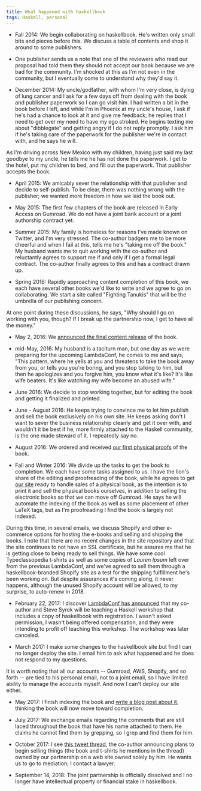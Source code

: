 ```yaml
---
title: What happened with haskellbook
tags: Haskell, personal
---
```


* Fall 2014: We begin collaborating on haskellbook. He's written only small bits and pieces before this. We discuss a table of contents and shop it around to some publishers.

* One publisher sends us a note that one of the reviewers who read our proposal had told them they should not accept our book because we are bad for the community. I'm shocked at this as I'm not even in the community, but I eventually come to understand why they'd say it.

* December 2014: My uncle/godfather, with whom I'm very close, is dying of lung cancer and I ask for a few days off from dealing with the book and publisher paperwork so I can go visit him. I had written a bit in the book before I left, and while I'm in Phoenix at my uncle's house, I ask if he's had a chance to look at it and give me feedback; he replies that I need to get over my need to have my ego stroked. He begins texting me about "dibblegate" and getting angry if I do not reply promptly. I ask him if he's taking care of the paperwork for the publisher we're in contact with, and he says he will.

As I'm driving across New Mexico with my children, having just said my last goodbye to my uncle, he tells me he has not done the paperwork. I get to the hotel, put my children to bed, and fill out the paperwork. That publisher accepts the book.

* April 2015: We amicably sever the relationship with that publisher and decide to self-publish. To be clear, there was nothing wrong with the publisher; we  wanted more freedom in how we laid the book out.

* May 2015: The first few chapters of the book are released in Early Access on Gumroad. We do not have a joint bank account or a joint authorship contract yet.

* Summer 2015: My family is homeless for reasons I've made known on Twitter, and I'm very stressed. The co-author badgers me to be more cheerful and when I fail at this, tells me he's "taking me off the book." My husband wants me to quit working with the co-author and reluctantly agrees to support me if and only if I get a formal legal contract. The co-author finally agrees to this and has a contract drawn up.

* Spring 2016: Rapidly approaching content completion of this book, we each have several other books we'd like to write and we agree to go on collaborating. We start a site called "Fighting Tanukis" that will be the umbrella of our publishing concern.

At one point during these discussions, he says, "Why should I go on working with you, though? If I break up the partnership now, I get to have all the money."

* May 2, 2016: We [announced the final content release](https://twitter.com/haskellbook/status/727036492959227904) of the book.

* mid-May, 2016: My husband is a taciturn man, but one day as we were preparing for the upcoming LambdaConf, he comes to me and says, "This pattern, where he yells at you and threatens to take the book away from you, or tells you you're boring, and you stop talking to him, but then he apologizes and you forgive him, you know what it's like? It's like wife beaters. It's like watching my wife become an abused wife."

* June 2016: We decide to stop working together, but for editing the book and getting it finalized and printed.

* June - August 2016: He keeps trying to convince me to let him publish and sell the book exclusively on his own site. He keeps asking don't I want to sever the business relationship cleanly and get it over with, and wouldn't it be best if he, more firmly attached to the Haskell community, is the one made steward of it. I repeatedly say no.

* August 2016: We ordered and received [our first physical proofs](https://twitter.com/argumatronic/status/768636887263174656) of the book.

* Fall and Winter 2016: We divide up the tasks to get the book to completion. We each have some tasks assigned to us. I have the lion's share of the editing and proofreading of the book, while he agrees to get [our site](http://haskellbook.com/) ready to handle sales of a physical book, as the intention is to print it and sell the physical books ourselves, in addition to selling the electronic books so that we can move off Gumroad. He says he will automate the indexing of the book as well as some placement of other LaTeX tags, but as I'm proofreading I find the book is largely not indexed.

During this time, in several emails, we discuss Shopify and other e-commerce options for hosting the e-books and selling and shipping the books. I note that there are no recent changes in the site repository and that the site continues to not have an SSL certificate, but he assures me that he is getting close to being ready to sell things. We have some cool Typeclassopedia t-shirts as well as some copies of *Lauren Ipsum* left over from the previous LambdaConf, and we've agreed to sell them through a haskellbook-branded Shopify site as a test for the shipping fulfillment he's been working on. But despite assurances it's coming along, it never happens, although the unused Shopify account will be allowed, to my surprise, to auto-renew in 2018.

* February 22, 2017: I discover [LambdaConf has announced](https://twitter.com/lambda_conf/status/834413311605276673) that my co-author and Steve Syrek will be teaching a Haskell workshop that includes a copy of haskellbook with registration. I wasn't asked permission, I wasn't being offered compensation, and they were intending to profit off teaching this workshop. The workshop was later canceled.

* March 2017: I make some changes to the haskellbook site but find I can no longer deploy the site. I email him to ask what happened and he does not respond to my questions.

It is worth noting that all our accounts -- Gumroad, AWS, Shopify, and so forth -- are tied to his personal email, not to a joint email, so I have limited ability to manage the accounts myself. And now I can't deploy our site either.

* May 2017: I finish indexing the book and [write a blog post about it](https://argumatronic.com/posts/2017-05-12-indexing-haskell.html), thinking the book will now move toward completion.

* July 2017: We exchange emails regarding the comments that are still laced throughout the book that have his name attached to them. He claims he cannot find them by grepping, so I grep and find them for him.

* October 2017: I see [this tweet thread](https://twitter.com/bitemyapp/status/914876624927150080), the co-author announcing plans to begin selling things (the book and t-shirts he mentions in the thread) owned by our partnership on a web site owned solely by him. He wants us to go to mediation; I contact a lawyer.

* September 14, 2018: The joint partnership is officially dissolved and I no longer have intellectual property or financial stake in haskellbook.
